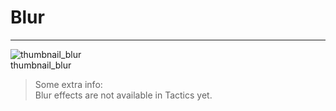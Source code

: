 
# Blur

---

  
![thumbnail_blur](https://studio-assets.supernova.io/design-systems/27883/a2125614-ac02-47e3-9c34-07ccc3da2192.png)  
thumbnail_blur  


> Some extra info:  
> Blur effects are not available in Tactics yet.